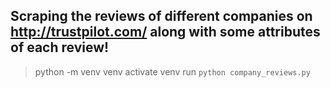 ## Scraping the reviews of different companies on http://trustpilot.com/ along with some attributes of each review!
> python -m venv venv
> activate venv
> run `python company_reviews.py`
